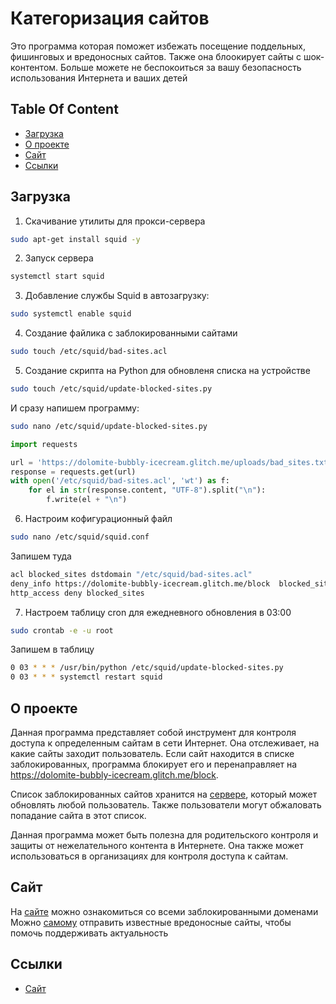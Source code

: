 # Категоризация сайтов

Это программа которая поможет избежать посещение поддельных, фишинговых и вредоносных сайтов. Также она блоокирует  сайты с шок-контентом. Больше можете не беспокоиться за вашу безопасность использования Интернета и ваших детей


## Table Of Content

- [Загрузка](#Загрузка)
- [О проекте](#О-проекте)
- [Сайт](#сайт)
- [Ссылки](#ссылки)

## Загрузка

1. Скачивание утилиты для прокси-сервера

```bash
sudo apt-get install squid -y
```

2. Запуск сервера

```bash
systemctl start squid
```

3. Добавление службы Squid в автозагрузку:

```bash
sudo systemctl enable squid
```

4. Создание файлика с заблокированными сайтами

```bash
sudo touch /etc/squid/bad-sites.acl
```

5. Создание скрипта на Python для обновленя списка на устройстве

```bash
sudo touch /etc/squid/update-blocked-sites.py
```
И сразу напишем программу:
```bash
sudo nano /etc/squid/update-blocked-sites.py
```
```python
import requests

url = 'https://dolomite-bubbly-icecream.glitch.me/uploads/bad_sites.txt'
response = requests.get(url)
with open('/etc/squid/bad-sites.acl', 'wt') as f:
    for el in str(response.content, "UTF-8").split("\n"):
        f.write(el + "\n")
```

6. Настроим кофигурационный файл
```bash
sudo nano /etc/squid/squid.conf
```
Запишем туда
```bash
acl blocked_sites dstdomain "/etc/squid/bad-sites.acl"
deny_info https://dolomite-bubbly-icecream.glitch.me/block  blocked_sites
http_access deny blocked_sites
```
7. Настроем таблицу cron для ежедневного обновления в 03:00

```bash
sudo crontab -e -u root
```
Запишем в таблицу
```bash
0 03 * * * /usr/bin/python /etc/squid/update-blocked-sites.py
0 03 * * * systemctl restart squid
```

## О проекте

Данная программа представляет собой инструмент для контроля доступа к определенным сайтам в сети Интернет. Она отслеживает, на какие сайты заходит пользователь. Если сайт находится в списке заблокированных, программа блокирует его и перенаправляет на https://dolomite-bubbly-icecream.glitch.me/block.

Список заблокированных сайтов хранится на [сервере](https://dolomite-bubbly-icecream.glitch.me/), который может обновлять любой пользователь. Также пользователи могут обжаловать попадание сайта в этот список.

Данная программа может быть полезна для родительского контроля и защиты от нежелательного контента в Интернете. Она также может использоваться в организациях для контроля доступа к сайтам.

## Сайт
На [сайте](https://dolomite-bubbly-icecream.glitch.me/list) можно ознакомиться со всеми заблокированными доменами
Можно [самому](https://dolomite-bubbly-icecream.glitch.me/) отправить известные вредоносные сайты, чтобы помочь поддерживать актуальность 


## Ссылки

* [Сайт](https://dolomite-bubbly-icecream.glitch.me/list)
